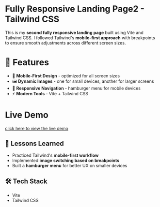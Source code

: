 # Fully Responsive Landing Page2 - Tailwind CSS

This is my **second fully responsive landing page** built using Vite and Tailwind CSS. I followed Tailwind's **mobile-first approach** with breakpoints to ensure smooth adjustments across different screen sizes.

# 🚀 Features

- 📲 **Mobile-First Design** - optimized for all screen sizes
- 🖼️ **Dynamic Images** - one for small devices, another for larger screens
- 🍔 **Responsive Navigation** - hamburger menu for mobile devices
- ⚡ **Modern Tools** - Vite + Tailwind CSS

# Live Demo

[click here to view the live demo](https://tailwind2-seven.vercel.app/)


## 📌 Lessons Learned

- Practiced Tailwind's **mobile-first workflow**
- Implemented **image switching based on breakpoints**
- Built a **hamburger menu** for better UX on smaller devices

## 🛠️ Tech Stack

- Vite
- Tailwind CSS
